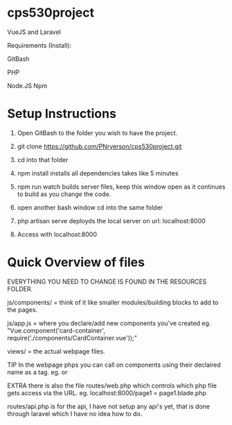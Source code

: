 # cps530project
VueJS and Laravel


Requirements (Install):

GitBash

PHP

Node.JS Npm


# Setup Instructions
1. Open GitBash to the folder you wish to have the project.

2. git clone https://github.com/PNryerson/cps530project.git

3. cd into that folder

4. npm install
	installs all dependencies
    takes like 5 minutes

5. npm run watch
	builds server files, keep this window open as it continues to build as you change the code.

6. open another bash window cd into the same folder

7. php artisan serve
    deployds the local server on url: localhost:8000

8. Access with localhost:8000

# Quick Overview of files
EVERYTHING YOU NEED TO CHANGE IS FOUND IN THE RESOURCES FOLDER.

js/components/ = think of it like smaller modules/building blocks to add to the pages.

js/app.js = where you declare/add new components you've created eg. "Vue.component('card-container', require('./components/CardContainer.vue'));"

views/ = the actual webpage files.


TIP
In the webpage phps you can call on components using their declaired name as a tag. eg. <nav-bar></nav-bar> or <card-container></card-container>


EXTRA
there is also the file routes/web.php which controls which php file gets access via the URL. eg. localhost:8000/page1 = page1.blade.php

routes/api.php is for the api, I have not setup any api's yet, that is done through laravel which I have no idea how to do.
